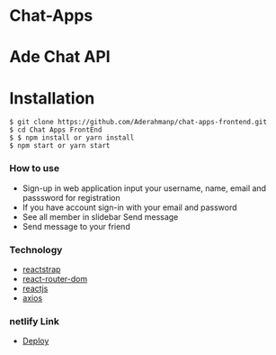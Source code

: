 # Chat-Apps

# Ade Chat API

# Installation

```
$ git clone https://github.com/Aderahmanp/chat-apps-frontend.git
$ cd Chat Apps FrontEnd
$ $ npm install or yarn install
$ npm start or yarn start
```

### How to use

- Sign-up in web application input your username, name, email and passsword for registration
- If you have account sign-in with your email and password
- See all member in slidebar Send message
- Send message to your friend

### Technology

- [reactstrap](https://reactstrap.github.io/)
- [react-router-dom](https://www.npmjs.com/package/react-router-dom)
- [reactjs](https://reactjs.org/)
- [axios](https://www.npmjs.com/package/axios)

### netlify Link

- [Deploy](https://competent-jepsen-90a9e0.netlify.com/)

